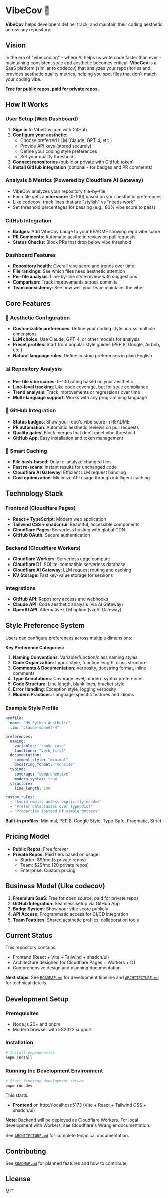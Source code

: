 # VibeCov 🎯

**VibeCov** helps developers define, track, and maintain their coding aesthetic across any repository.

## Vision

In the era of "vibe coding" - where AI helps us write code faster than ever - maintaining consistent style and aesthetic becomes critical. **VibeCov** is a SaaS platform (similar to codecov) that analyzes your repositories and provides aesthetic quality metrics, helping you spot files that don't match your coding vibe.

**Free for public repos, paid for private repos.**

## How It Works

### User Setup (Web Dashboard)
1. **Sign in** to VibeCov.com with GitHub
2. **Configure your aesthetic**:
   - Choose preferred LLM (Claude, GPT-4, etc.)
   - Provide API keys (stored securely)
   - Define your coding style preferences
   - Set your quality thresholds
3. **Connect repositories** (public or private with GitHub token)
4. **Install GitHub integration** (optional - for badges and PR comments)

### Analysis & Metrics (Powered by Cloudflare AI Gateway)
- VibeCov analyzes your repository file-by-file
- Each file gets a **vibe score** (0-100) based on your aesthetic preferences
- Like codecov: track lines that are "stylish" vs "needs work"
- Set threshold percentages for passing (e.g., 80% vibe score to pass)

### GitHub Integration
- **Badges**: Add VibeCov badge to your README showing repo vibe score
- **PR Comments**: Automatic aesthetic review on pull requests
- **Status Checks**: Block PRs that drop below vibe threshold

### Dashboard Features
- **Repository health**: Overall vibe score and trends over time
- **File rankings**: See which files need aesthetic attention
- **Per-file analysis**: Line-by-line style review with suggestions
- **Comparison**: Track improvements across commits
- **Team consistency**: See how well your team maintains the vibe

## Core Features

### 🎨 Aesthetic Configuration
- **Customizable preferences**: Define your coding style across multiple dimensions
- **LLM choice**: Use Claude, GPT-4, or other models for analysis
- **Preset profiles**: Start from popular style guides (PEP 8, Google, Airbnb, etc.)
- **Natural language rules**: Define custom preferences in plain English

### 📊 Repository Analysis
- **Per-file vibe scores**: 0-100 rating based on your aesthetic
- **Line-level tracking**: Like code coverage, but for style compliance
- **Trend analysis**: Track improvements or regressions over time
- **Multi-language support**: Works with any programming language

### 🔗 GitHub Integration
- **Status badges**: Show your repo's vibe score in README
- **PR automation**: Automatic aesthetic reviews on pull requests
- **Quality gates**: Block merges that don't meet vibe threshold
- **GitHub App**: Easy installation and token management

### 💾 Smart Caching
- **File hash-based**: Only re-analyze changed files
- **Fast re-scans**: Instant results for unchanged code
- **Cloudflare AI Gateway**: Efficient LLM request handling
- **Cost optimization**: Minimize API usage through intelligent caching

## Technology Stack

### Frontend (Cloudflare Pages)
- **React + TypeScript**: Modern web application
- **Tailwind CSS + shadcn/ui**: Beautiful, accessible components
- **Cloudflare Pages**: Serverless hosting with global CDN
- **GitHub OAuth**: Secure authentication

### Backend (Cloudflare Workers)
- **Cloudflare Workers**: Serverless edge compute
- **Cloudflare D1**: SQLite-compatible serverless database
- **Cloudflare AI Gateway**: LLM request routing and caching
- **KV Storage**: Fast key-value storage for sessions

### Integrations
- **GitHub API**: Repository access and webhooks
- **Claude API**: Code aesthetic analysis (via AI Gateway)
- **OpenAI API**: Alternative LLM option (via AI Gateway)

## Style Preference System

Users can configure preferences across multiple dimensions:

**Key Preference Categories:**
1. **Naming Conventions**: Variable/function/class naming styles
2. **Code Organization**: Import style, function length, class structure
3. **Comments & Documentation**: Verbosity, docstring format, inline comments
4. **Type Annotations**: Coverage level, modern syntax preferences
5. **Code Structure**: Line length, blank lines, bracket style
6. **Error Handling**: Exception style, logging verbosity
7. **Modern Practices**: Language-specific features and idioms

### Example Style Profile

```yaml
profile:
  name: "My Python Aesthetic"
  llm: "claude-sonnet-4"

preferences:
  naming:
    variables: "snake_case"
    functions: "verb_first"
  documentation:
    comment_style: "minimal"
    docstring_format: "concise"
  typing:
    coverage: "comprehensive"
    modern_syntax: true
  structure:
    line_length: 100

custom_rules:
  - "Avoid emojis unless explicitly needed"
  - "Prefer dataclasses over TypedDict"
  - "Properties instead of simple getters"
```

**Built-in profiles**: Minimal, PEP 8, Google Style, Type-Safe, Pragmatic, Strict

## Pricing Model

- **Public Repos**: Free forever
- **Private Repos**: Paid tiers based on usage
  - Starter: $9/mo (5 private repos)
  - Team: $29/mo (20 private repos)
  - Enterprise: Custom pricing

## Business Model (Like codecov)

1. **Freemium SaaS**: Free for open source, paid for private repos
2. **GitHub Integration**: Seamless setup via GitHub App
3. **Badge System**: Show your vibe score publicly
4. **API Access**: Programmatic access for CI/CD integration
5. **Team Features**: Shared aesthetic profiles, collaboration tools

## Current Status

This repository contains:
- Frontend (React + Vite + Tailwind + shadcn/ui)
- Architecture designed for Cloudflare Pages + Workers + D1
- Comprehensive design and planning documentation

**Next steps**: See [`ROADMAP.md`](./ROADMAP.md) for development timeline and [`ARCHITECTURE.md`](./ARCHITECTURE.md) for technical details.

## Development Setup

### Prerequisites
- Node.js 20+ and pnpm
- Modern browser with ES2022 support

### Installation

```bash
# Install dependencies
pnpm install
```

### Running the Development Environment

```bash
# Start frontend development server
pnpm run dev
```

This starts:
- **Frontend** on http://localhost:5173 (Vite + React + Tailwind CSS + shadcn/ui)

**Note**: Backend will be deployed as Cloudflare Workers. For local development with Workers, see Cloudflare's Wrangler documentation.

See [`ARCHITECTURE.md`](./ARCHITECTURE.md) for complete technical documentation.

## Contributing

See [`ROADMAP.md`](./ROADMAP.md) for planned features and how to contribute.

## License

MIT
